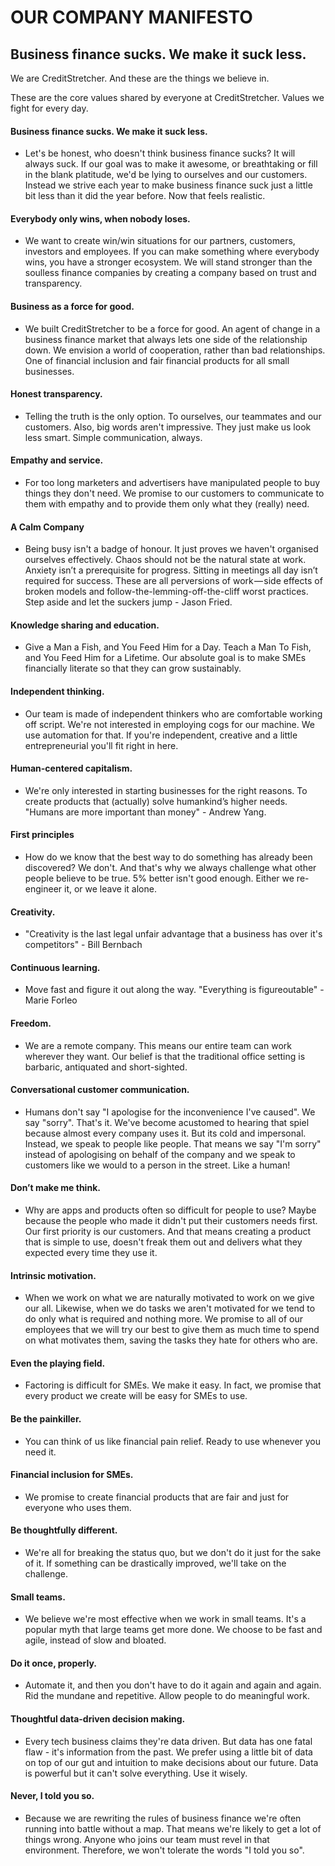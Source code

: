 # OUR COMPANY MANIFESTO

## Business finance sucks. We make it suck less.

We are CreditStretcher. And these are the things we believe in.

These are the core values shared by everyone at CreditStretcher. Values we fight for every day.


#### Business finance sucks. We make it suck less.
* Let's be honest, who doesn't think business finance sucks? It will always suck. If our goal was to make it awesome, or breathtaking or fill in the blank platitude, we'd be lying to ourselves and our customers. Instead we strive each year to make business finance suck just a little bit less than it did the year before. Now that feels realistic.

#### Everybody only wins, when nobody loses.
* We want to create win/win situations for our partners, customers, investors and employees. If you can make something where everybody wins, you have a stronger ecosystem. We will stand stronger than the soulless finance companies by creating a company based on trust and transparency.

#### Business as a force for good.
* We built CreditStretcher to be a force for good. An agent of change in a business finance market that always lets one side of the relationship down. We envision a world of cooperation, rather than bad relationships. One of financial inclusion and fair financial products for all small businesses.

#### Honest transparency.
* Telling the truth is the only option. To ourselves, our teammates and our customers. Also, big words aren't impressive. They just make us look less smart. Simple communication, always.

#### Empathy and service.
* For too long marketers and advertisers have manipulated people to buy things they don't need. We promise to our customers to communicate to them with empathy and to provide them only what they (really) need.

#### A Calm Company
* Being busy isn't a badge of honour. It just proves we haven't organised ourselves effectively. Chaos should not be the natural state at work. Anxiety isn’t a prerequisite for progress. Sitting in meetings all day isn’t required for success. These are all perversions of work — side effects of broken models and follow-the-lemming-off-the-cliff worst practices. Step aside and let the suckers jump - Jason Fried.

#### Knowledge sharing and education.
* Give a Man a Fish, and You Feed Him for a Day. Teach a Man To Fish, and You Feed Him for a Lifetime. Our absolute goal is to make SMEs financially literate so that they can grow sustainably.

#### Independent thinking.
* Our team is made of independent thinkers who are comfortable working off script. We're not interested in employing cogs for our machine. We use automation for that. If you're independent, creative and a little entrepreneurial you'll fit right in here.

#### Human-centered capitalism.
* We're only interested in starting businesses for the right reasons. To create products that (actually) solve humankind’s higher needs. "Humans are more important than money" - Andrew Yang.

#### First principles
* How do we know that the best way to do something has already been discovered? We don't. And that's why we always challenge what other people believe to be true. 5% better isn't good enough. Either we re-engineer it, or we leave it alone.

#### Creativity.
* "Creativity is the last legal unfair advantage that a business has over it's competitors" - Bill Bernbach

#### Continuous learning.
* Move fast and figure it out along the way. "Everything is figureoutable" - Marie Forleo

#### Freedom. 
* We are a remote company. This means our entire team can work wherever they want. Our belief is that the traditional office setting is barbaric, antiquated and short-sighted.

#### Conversational customer communication.
* Humans don't say "I apologise for the inconvenience I've caused". We say "sorry". That's it. We've become acustomed to hearing that spiel because almost every company uses it. But its cold and impersonal. Instead, we speak to people like people. That means we say "I'm sorry" instead of apologising on behalf of the company and we speak to customers like we would to a person in the street. Like a human!

#### Don’t make me think.
* Why are apps and products often so difficult for people to use? Maybe because the people who made it didn't put their customers needs first. Our first priority is our customers. And that means creating a product that is simple to use, doesn't freak them out and delivers what they expected every time they use it.

#### Intrinsic motivation.
* When we work on what we are naturally motivated to work on we give our all. Likewise, when we do tasks we aren't motivated for we tend to do only what is required and nothing more. We promise to all of our employees that we will try our best to give them as much time to spend on what motivates them, saving the tasks they hate for others who are.

#### Even the playing field.
* Factoring is difficult for SMEs. We make it easy. In fact, we promise that every product we create will be easy for SMEs to use.

#### Be the painkiller.
* You can think of us like financial pain relief. Ready to use whenever you need it.

#### Financial inclusion for SMEs.
* We promise to create financial products that are fair and just for everyone who uses them.

#### Be thoughtfully different.
* We're all for breaking the status quo, but we don't do it just for the sake of it. If something can be drastically improved, we'll take on the challenge. 

#### Small teams.
* We believe we're most effective when we work in small teams. It's a popular myth that large teams get more done. We choose to be fast and agile, instead of slow and bloated. 

#### Do it once, properly.
* Automate it, and then you don't have to do it again and again and again. Rid the mundane and repetitive. Allow people to do meaningful work.

#### Thoughtful data-driven decision making.
* Every tech business claims they're data driven. But data has one fatal flaw - it's information from the past. We prefer using a little bit of data on top of our gut and intuition to make decisions about our future. Data is powerful but it can't solve everything. Use it wisely.

#### Never, I told you so.
* Because we are rewriting the rules of business finance we're often running into battle without a map. That means we're likely to get a lot of things wrong. Anyone who joins our team must revel in that environment. Therefore, we won't tolerate the words "I told you so".
